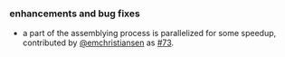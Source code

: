 ### enhancements and bug fixes

- a part of the assemblying process is parallelized for some speedup, contributed by [@emchristiansen][@emchristiansen] as [#73][73].

  [@emchristiansen]: https://github.com/emchristiansen
  [73]: https://github.com/sbt/sbt-assembly/pull/73
